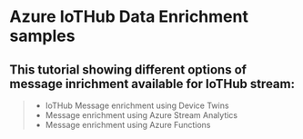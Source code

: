 # Azure IoTHub Data Enrichment samples
## This tutorial showing different options of message inrichment available for IoTHub stream:

> * IoTHub Message enrichment using Device Twins
> * Message enrichment using Azure Stream Analytics
> * Message enrichment using Azure Functions
